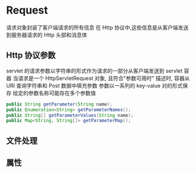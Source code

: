 # Request
请求对象封装了客户端请求的所有信息
在 Http 协议中,这些信息是从客户端发送到服务器请求的 Http 头部和消息体
## Http 协议参数
servlet 的请求参数以字符串的形式作为请求的一部分从客户端发送到 servlet 容器
当请求是一个 HttpServletRequest 对象, 且符合"参数可用时" 描述时, 
容器从 URI 查询字符串和 Post 数据中填充参数
参数以一系列的 key-value 对的形式保存
给定的参数名称可能存在多个参数值
```java
public String getParameter(String name);
public Enumeration<String> getParameterNames();
public String[] getParameterValues(String name);
public Map<String, String[]> getParameterMap();
```
## 文件处理

## 属性
